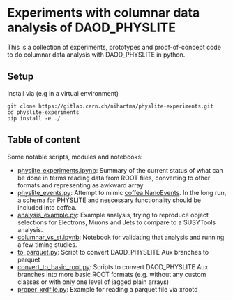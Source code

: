 # Experiments with columnar data analysis of DAOD_PHYSLITE

This is a collection of experiments, prototypes and proof-of-concept code to do columnar data analysis with DAOD_PHYSLITE in python.

## Setup
Install via (e.g in a virtual environment)

```
git clone https://gitlab.cern.ch/nihartma/physlite-experiments.git
cd physlite-experiments
pip install -e ./
```

## Table of content

Some notable scripts, modules and notebooks:

* [physlite_experiments.ipynb](notebooks/physlite_experiments.ipynb): Summary of the current status of what can be done in terms reading data from ROOT files, converting to other formats and representing as awkward array
* [physlite_events.py](physlite_experiments/physlite_events.py): Attempt to mimic [coffea NanoEvents](https://github.com/CoffeaTeam/coffea/tree/master/coffea/nanoevents). In the long run, a schema for PHYSLITE and nescessary functionality should be included into coffea.
* [analysis_example.py](physlite_experiments/analysis_example.py): Example analysis, trying to reproduce object selections for Electrons, Muons and Jets to compare to a SUSYTools analysis.
* [columnar_vs_st.ipynb](notebooks/columnar_vs_st.ipynb): Notebook for validating that analysis and running a few timing studies.
* [to_parquet.py](physlite_experiments/scripts/to_parquet.py): Script to convert DAOD_PHYSLITE Aux branches to parquet
* [convert_to_basic_root.py](physlite_experiments/scripts/convert_to_basic_root.py): Scripts to convert DAOD_PHYSLITE Aux branches into more basic ROOT formats (e.g. without any custom classes or with only one level of jagged plain arrays)
* [proper_xrdfile.py](physlite_experiments/proper_xrdfile.py): Example for reading a parquet file via xrootd

